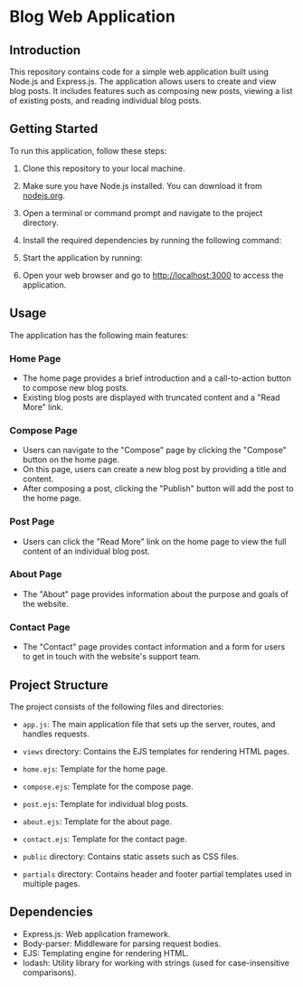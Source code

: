 # Blog Web Application

## Introduction
This repository contains code for a simple web application built using Node.js and Express.js. The application allows users to create and view blog posts. It includes features such as composing new posts, viewing a list of existing posts, and reading individual blog posts.

## Getting Started
To run this application, follow these steps:

1. Clone this repository to your local machine.

2. Make sure you have Node.js installed. You can download it from [nodejs.org](https://nodejs.org/).

3. Open a terminal or command prompt and navigate to the project directory.

4. Install the required dependencies by running the following command:

5. Start the application by running:


6. Open your web browser and go to [http://localhost:3000](http://localhost:3000) to access the application.

## Usage
The application has the following main features:

### Home Page
- The home page provides a brief introduction and a call-to-action button to compose new blog posts.
- Existing blog posts are displayed with truncated content and a "Read More" link.

### Compose Page
- Users can navigate to the "Compose" page by clicking the "Compose" button on the home page.
- On this page, users can create a new blog post by providing a title and content.
- After composing a post, clicking the "Publish" button will add the post to the home page.

### Post Page
- Users can click the "Read More" link on the home page to view the full content of an individual blog post.

### About Page
- The "About" page provides information about the purpose and goals of the website.

### Contact Page
- The "Contact" page provides contact information and a form for users to get in touch with the website's support team.

## Project Structure
The project consists of the following files and directories:

- `app.js`: The main application file that sets up the server, routes, and handles requests.

- `views` directory: Contains the EJS templates for rendering HTML pages.
- `home.ejs`: Template for the home page.
- `compose.ejs`: Template for the compose page.
- `post.ejs`: Template for individual blog posts.
- `about.ejs`: Template for the about page.
- `contact.ejs`: Template for the contact page.

- `public` directory: Contains static assets such as CSS files.

- `partials` directory: Contains header and footer partial templates used in multiple pages.

## Dependencies
- Express.js: Web application framework.
- Body-parser: Middleware for parsing request bodies.
- EJS: Templating engine for rendering HTML.
- lodash: Utility library for working with strings (used for case-insensitive comparisons).
